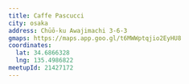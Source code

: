 ```yaml
---
title: Caffe Pascucci
city: osaka
address: Chūō-ku Awajimachi 3-6-3
gmaps: https://maps.app.goo.gl/t6MWWptqjio2EyHU8
coordinates:
  lat: 34.6866328
  lng: 135.4986822
meetupId: 21427172
---
```


